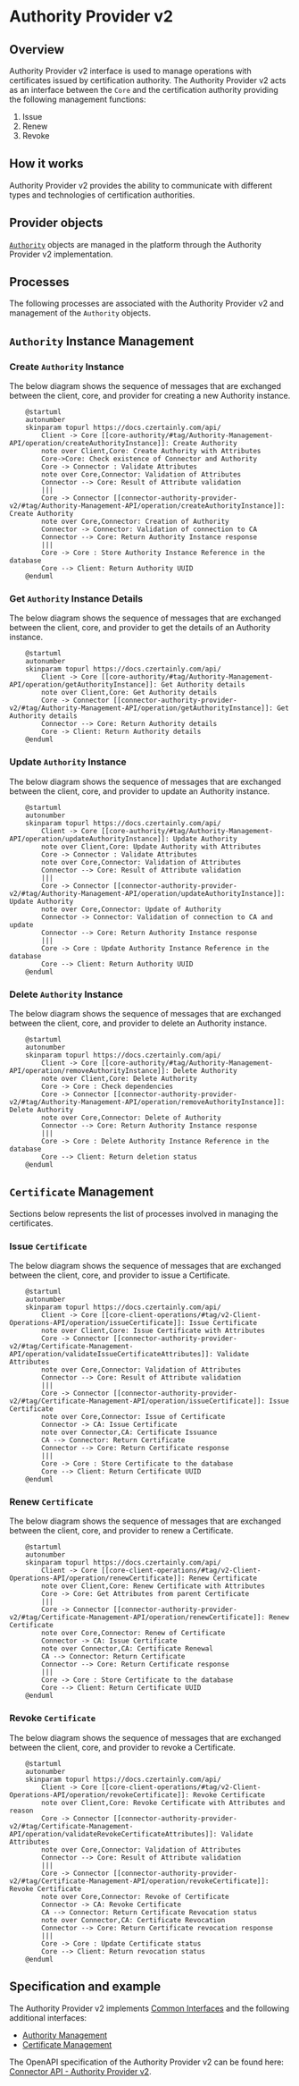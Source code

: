 # Authority Provider v2

## Overview

Authority Provider v2 interface is used to manage operations with certificates issued by certification authority. The Authority Provider v2 acts as an interface between the `Core` and the certification authority providing the following management functions:
1. Issue
2. Renew
3. Revoke 

## How it works

Authority Provider v2 provides the ability to communicate with different types and technologies of certification authorities.

## Provider objects

[`Authority`](../../concept-design/core-components/authority) objects are managed in the platform through the Authority Provider v2 implementation.

## Processes

The following processes are associated with the Authority Provider v2 and management of the `Authority` objects.

## `Authority` Instance Management

### Create `Authority` Instance

The below diagram shows the sequence of messages that are exchanged between the client, core, and provider for creating a new Authority instance.

```plantuml
    @startuml
    autonumber
    skinparam topurl https://docs.czertainly.com/api/
        Client -> Core [[core-authority/#tag/Authority-Management-API/operation/createAuthorityInstance]]: Create Authority
        note over Client,Core: Create Authority with Attributes
        Core->Core: Check existence of Connector and Authority
        Core -> Connector : Validate Attributes
        note over Core,Connector: Validation of Attributes
        Connector --> Core: Result of Attribute validation
        |||
        Core -> Connector [[connector-authority-provider-v2/#tag/Authority-Management-API/operation/createAuthorityInstance]]: Create Authority
        note over Core,Connector: Creation of Authority
        Connector -> Connector: Validation of connection to CA
        Connector --> Core: Return Authority Instance response
        |||
        Core -> Core : Store Authority Instance Reference in the database
        Core --> Client: Return Authority UUID
    @enduml
```

### Get `Authority` Instance Details

The below diagram shows the sequence of messages that are exchanged between the client, core, and provider to get the details of an Authority instance.

```plantuml
    @startuml
    autonumber
    skinparam topurl https://docs.czertainly.com/api/
        Client -> Core [[core-authority/#tag/Authority-Management-API/operation/getAuthorityInstance]]: Get Authority details
        note over Client,Core: Get Authority details
        Core -> Connector [[connector-authority-provider-v2/#tag/Authority-Management-API/operation/getAuthorityInstance]]: Get Authority details
        Connector --> Core: Return Authority details
        Core -> Client: Return Authority details
    @enduml
```

### Update `Authority` Instance

The below diagram shows the sequence of messages that are exchanged between the client, core, and provider to update an Authority instance.

```plantuml
    @startuml
    autonumber
    skinparam topurl https://docs.czertainly.com/api/
        Client -> Core [[core-authority/#tag/Authority-Management-API/operation/updateAuthorityInstance]]: Update Authority
        note over Client,Core: Update Authority with Attributes
        Core -> Connector : Validate Attributes
        note over Core,Connector: Validation of Attributes
        Connector --> Core: Result of Attribute validation
        |||
        Core -> Connector [[connector-authority-provider-v2/#tag/Authority-Management-API/operation/updateAuthorityInstance]]: Update Authority
        note over Core,Connector: Update of Authority
        Connector -> Connector: Validation of connection to CA and update
        Connector --> Core: Return Authority Instance response
        |||
        Core -> Core : Update Authority Instance Reference in the database
        Core --> Client: Return Authority UUID
    @enduml
```

### Delete `Authority` Instance

The below diagram shows the sequence of messages that are exchanged between the client, core, and provider to delete an Authority instance.

```plantuml
    @startuml
    autonumber
    skinparam topurl https://docs.czertainly.com/api/
        Client -> Core [[core-authority/#tag/Authority-Management-API/operation/removeAuthorityInstance]]: Delete Authority
        note over Client,Core: Delete Authority
        Core -> Core : Check dependencies
        Core -> Connector [[connector-authority-provider-v2/#tag/Authority-Management-API/operation/removeAuthorityInstance]]: Delete Authority
        note over Core,Connector: Delete of Authority
        Connector --> Core: Return Authority Instance response
        |||
        Core -> Core : Delete Authority Instance Reference in the database
        Core --> Client: Return deletion status
    @enduml
```

## `Certificate` Management
Sections below represents the list of processes involved in managing the certificates.

### Issue `Certificate`

The below diagram shows the sequence of messages that are exchanged between the client, core, and provider to issue a Certificate.

```plantuml
    @startuml
    autonumber
    skinparam topurl https://docs.czertainly.com/api/
        Client -> Core [[core-client-operations/#tag/v2-Client-Operations-API/operation/issueCertificate]]: Issue Certificate
        note over Client,Core: Issue Certificate with Attributes
        Core -> Connector [[connector-authority-provider-v2/#tag/Certificate-Management-API/operation/validateIssueCertificateAttributes]]: Validate Attributes
        note over Core,Connector: Validation of Attributes
        Connector --> Core: Result of Attribute validation
        |||
        Core -> Connector [[connector-authority-provider-v2/#tag/Certificate-Management-API/operation/issueCertificate]]: Issue Certificate
        note over Core,Connector: Issue of Certificate
        Connector -> CA: Issue Certificate
        note over Connector,CA: Certificate Issuance
        CA --> Connector: Return Certificate
        Connector --> Core: Return Certificate response
        |||
        Core -> Core : Store Certificate to the database
        Core --> Client: Return Certificate UUID
    @enduml
```

### Renew `Certificate`

The below diagram shows the sequence of messages that are exchanged between the client, core, and provider to renew a Certificate.

```plantuml
    @startuml
    autonumber
    skinparam topurl https://docs.czertainly.com/api/
        Client -> Core [[core-client-operations/#tag/v2-Client-Operations-API/operation/renewCertificate]]: Renew Certificate
        note over Client,Core: Renew Certificate with Attributes
        Core -> Core: Get Attributes from parent Certificate
        |||
        Core -> Connector [[connector-authority-provider-v2/#tag/Certificate-Management-API/operation/renewCertificate]]: Renew Certificate
        note over Core,Connector: Renew of Certificate
        Connector -> CA: Issue Certificate
        note over Connector,CA: Certificate Renewal
        CA --> Connector: Return Certificate
        Connector --> Core: Return Certificate response
        |||
        Core -> Core : Store Certificate to the database
        Core --> Client: Return Certificate UUID
    @enduml
```

### Revoke `Certificate`

The below diagram shows the sequence of messages that are exchanged between the client, core, and provider to revoke a Certificate.

```plantuml
    @startuml
    autonumber
    skinparam topurl https://docs.czertainly.com/api/
        Client -> Core [[core-client-operations/#tag/v2-Client-Operations-API/operation/revokeCertificate]]: Revoke Certificate
        note over Client,Core: Revoke Certificate with Attributes and reason
        Core -> Connector [[connector-authority-provider-v2/#tag/Certificate-Management-API/operation/validateRevokeCertificateAttributes]]: Validate Attributes
        note over Core,Connector: Validation of Attributes
        Connector --> Core: Result of Attribute validation
        |||
        Core -> Connector [[connector-authority-provider-v2/#tag/Certificate-Management-API/operation/revokeCertificate]]: Revoke Certificate
        note over Core,Connector: Revoke of Certificate
        Connector -> CA: Revoke Certificate
        CA --> Connector: Return Certificate Revocation status
        note over Connector,CA: Certificate Revocation
        Connector --> Core: Return Certificate revocation response
        |||
        Core -> Core : Update Certificate status
        Core --> Client: Return revocation status
    @enduml
```

## Specification and example

The Authority Provider v2 implements [Common Interfaces](common-interfaces/overview) and the following additional interfaces:
- [Authority Management](/api/connector-authority-provider-v2/#tag/Authority-Management-API)
- [Certificate Management](/api/connector-authority-provider-v2/#tag/Certificate-Management-API)

The OpenAPI specification of the Authority Provider v2 can be found here: [Connector API - Authority Provider v2](/api/connector-authority-provider-v2/).

